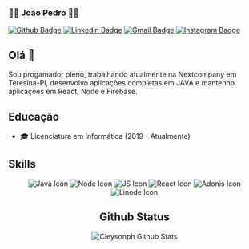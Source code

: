 ### 👨‍🏫  João Pedro 👨‍💻

[![Github Badge](https://img.shields.io/badge/-Github-000?style=flat-square&logo=Github&logoColor=white&link=https://github.com/S6NXGOD)](https://github.com/S6NXGOD)
[![Linkedin Badge](https://img.shields.io/badge/-LinkedIn-blue?style=flat-square&logo=Linkedin&logoColor=white&link=https://www.linkedin.com/in/jo%C3%A3o-pedro-pinto-do-%C3%B3-baa689192/)](https://www.linkedin.com/in/jo%C3%A3o-pedro-pinto-do-%C3%B3-baa689192/)
[![Gmail Badge](https://img.shields.io/badge/-Gmail-c14438?style=flat-square&logo=Gmail&logoColor=white&link=mailto:devjoaopedropinto@gmail.com)](mailto:devjoaopedropinto@gmail.com/)
[![Instagram Badge](https://img.shields.io/badge/-Instagram-C13584?style=flat-square&labelColor=C13584&logo=instagram&logoColor=white&link=https://www.instagram.com/dev_joaopedro/)](https://www.instagram.com/dev_joaopedro/)

## Olá 👋
 
Sou progamador pleno, trabalhando atualmente na Nextcompany em Teresina-PI, desenvolvo aplicações completas em JAVA e mantenho aplicações em React, Node e Firebase.

## Educação

- 🎓 Licenciatura em Informática (2019 - Atualmente)

## Skills
<div align="center">
<img src="https://www.vectorlogo.zone/logos/java/java-ar21.svg" alt="Java Icon" >
<img src="https://www.vectorlogo.zone/logos/nodejs/nodejs-ar21.svg" alt="Node Icon" >
<img src="https://www.vectorlogo.zone/logos/javascript/javascript-ar21.svg" alt="JS Icon" >
<img src="https://www.vectorlogo.zone/logos/reactjs/reactjs-ar21.svg" alt="React Icon" >
<img src="https://www.vectorlogo.zone/logos/adonisjs/adonisjs-ar21.svg" alt="Adonis Icon" >
<img src="https://www.vectorlogo.zone/logos/linode/linode-ar21.svg" alt="Linode Icon" >

## Github Status

![Cleysonph Github Stats](https://github-readme-stats.vercel.app/api?username=S6NXGOD&show_icons=true)
